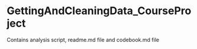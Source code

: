 # GettingAndCleaningData_CourseProject
Contains analysis script, readme.md file and codebook.md file
